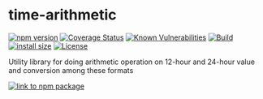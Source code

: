 # time-arithmetic


[![npm version][npm-version-image]][npm-package-url] 
[![Coverage Status][coverage-status-image]][coverage-status-url]
[![Known Vulnerabilities][vulnerabilities-image]][vulnerabilities-url]
[![Build][ci-status-image]][ci-status-url]
[![install size][install-size-image]][install-size-url]
[![License][license-image]][license-url]

Utility library for doing arithmetic operation on 12-hour and 24-hour value and conversion among these formats

[![link to npm package][npm-badge-image]][npm-package-url]


[npm-version-image]: https://badge.fury.io/js/time-arithmetic.svg
[npm-badge-image]: https://nodei.co/npm/time-arithmetic.png
[npm-package-url]: https://www.npmjs.com/package/time-arithmetic
[coverage-status-image]: https://coveralls.io/repos/github/RajaSakthiyan/time-arithmetic/badge.svg
[coverage-status-url]: https://coveralls.io/github/RajaSakthiyan/time-arithmetic
[vulnerabilities-image]: https://snyk.io/test/github/RajaSakthiyan/time-arithmetic/badge.svg
[vulnerabilities-url]: https://snyk.io/test/github/RajaSakthiyan/time-arithmetic
[ci-status-image]: https://img.shields.io/badge/GitHub_Actions-ToDo-red
[ci-status-url]: https://github.com/RajaSakthiyan/time-arithmetic/actions
[install-size-image]: https://packagephobia.com/badge?p=time-arithmetic
[install-size-url]:https://packagephobia.com/result?p=time-arithmetic
[license-image]: https://img.shields.io/github/license/RajaSakthiyan/time-arithmetic
[license-url]: LICENSE
